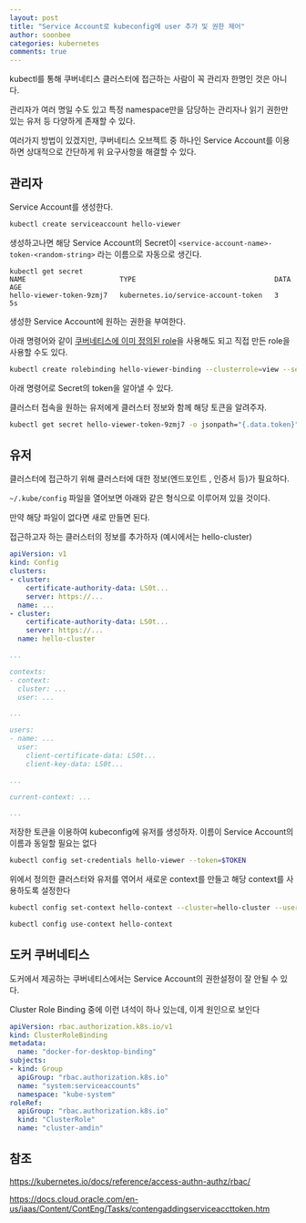 ```yaml
---
layout: post
title: "Service Account로 kubeconfig에 user 추가 및 권한 제어"
author: soonbee
categories: kubernetes
comments: true
---
```




kubectl를 통해 쿠버네티스 클러스터에 접근하는 사람이 꼭 관리자 한명인 것은 아니다.

관리자가 여러 명일 수도 있고 특정 namespace만을 담당하는 관리자나 읽기 권한만 있는 유저 등 다양하게 존재할 수 있다.

여러가지 방법이 있겠지만, 쿠버네티스 오브젝트 중 하나인 Service Account를 이용하면 상대적으로 간단하게 위 요구사항을 해결할 수 있다.



## 관리자

Service Account를 생성한다.

```bash
kubectl create serviceaccount hello-viewer
```



생성하고나면 해당 Service Account의 Secret이 `<service-account-name>-token-<random-string>` 라는 이름으로  자동으로 생긴다.

```
kubectl get secret
NAME                       TYPE                                  DATA   AGE
hello-viewer-token-9zmj7   kubernetes.io/service-account-token   3      5s
```



생성한 Service Account에 원하는 권한을 부여한다.

아래 명령어와 같이 [쿠버네티스에 이미 정의된 role](https://kubernetes.io/docs/reference/access-authn-authz/rbac/#user-facing-roles)을 사용해도 되고 직접 만든 role을 사용할 수도 있다.

```bash
kubectl create rolebinding hello-viewer-binding --clusterrole=view --serviceaccount=default:hello-viewer
```



아래 명령어로 Secret의 token을 알아낼 수 있다.

클러스터 접속을 원하는 유저에게 클러스터 정보와 함께 해당 토큰을 알려주자.

```bash
kubectl get secret hello-viewer-token-9zmj7 -o jsonpath="{.data.token}" | base64 -D
```





## 유저

클러스터에 접근하기 위해 클러스터에 대한 정보(엔드포인트 , 인증서 등)가 필요하다.

`~/.kube/config` 파일을 열어보면 아래와 같은 형식으로 이루어져 있을 것이다.

만약 해당 파일이 없다면 새로 만들면 된다.

접근하고자 하는  클러스터의 정보를 추가하자 (예시에서는 hello-cluster)



```yaml
apiVersion: v1
kind: Config
clusters:
- cluster:
    certificate-authority-data: LS0t...
    server: https://...
  name: ...
- cluster:
    certificate-authority-data: LS0t...
    server: https://...
  name: hello-cluster

...

contexts:
- context:
  cluster: ...
  user: ...

...

users:
- name: ...
  user:
    client-certificate-data: LS0t...
    client-key-data: LS0t...

...

current-context: ...

...
```





저장한 토큰을 이용하여 kubeconfig에 유저를 생성하자. 이름이 Service Account의 이름과 동일할 필요는 없다

```bash
kubectl config set-credentials hello-viewer --token=$TOKEN
```



위에서 정의한 클러스터와 유저를 엮어서 새로운 context를 만들고 해당 context를 사용하도록 설정한다

```bash
kubectl config set-context hello-context --cluster=hello-cluster --user=hello-viewer
```

```bash
kubectl config use-context hello-context
```



## 도커 쿠버네티스

도커에서 제공하는 쿠버네티스에서는 Service Account의 권한설정이 잘 안될 수 있다.

Cluster Role Binding 중에 이런 녀석이 하나 있는데, 이게 원인으로 보인다

```yaml
apiVersion: rbac.authorization.k8s.io/v1
kind: ClusterRoleBinding
metadata:
  name: "docker-for-desktop-binding"
subjects:
- kind: Group
  apiGroup: "rbac.authorization.k8s.io"
  name: "system:serviceaccounts"
  namespace: "kube-system"
roleRef:
  apiGroup: "rbac.authorization.k8s.io"
  kind: "ClusterRole"
  name: "cluster-amdin"
```





## 참조

https://kubernetes.io/docs/reference/access-authn-authz/rbac/

https://docs.cloud.oracle.com/en-us/iaas/Content/ContEng/Tasks/contengaddingserviceaccttoken.htm
